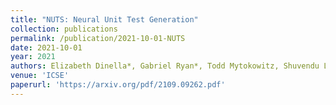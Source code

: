 ```yaml
---
title: "NUTS: Neural Unit Test Generation"
collection: publications
permalink: /publication/2021-10-01-NUTS
date: 2021-10-01
year: 2021
authors: Elizabeth Dinella*, Gabriel Ryan*, Todd Mytokowitz, Shuvendu Lahiri 
venue: 'ICSE'
paperurl: 'https://arxiv.org/pdf/2109.09262.pdf'
---
```

